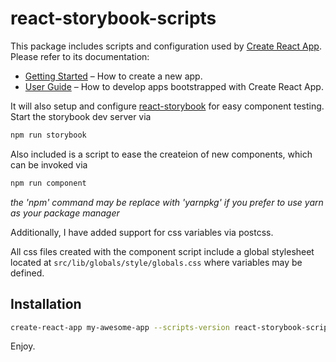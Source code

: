 # react-storybook-scripts

This package includes scripts and configuration used by [Create React App](https://github.com/facebookincubator/create-react-app).  
Please refer to its documentation:

* [Getting Started](https://github.com/facebookincubator/create-react-app/blob/master/README.md#getting-started) – How to create a new app.
* [User Guide](https://github.com/facebookincubator/create-react-app/blob/master/packages/react-scripts/template/README.md) – How to develop apps bootstrapped with Create React App.

It will also setup and configure [react-storybook](https://getstorybook.io) for easy component testing.
Start the storybook dev server via
```bash
npm run storybook
```

Also included is a script to ease the createion of new components, which can be invoked via
```bash
npm run component
```

_the 'npm' command may be replace with 'yarnpkg' if you prefer to use yarn as your package manager_

Additionally, I have added support for css variables via postcss.

All css files created with the component script include a global stylesheet located at `src/lib/globals/style/globals.css` where variables may be defined.

## Installation
```bash
create-react-app my-awesome-app --scripts-version react-storybook-scripts
```

Enjoy.
